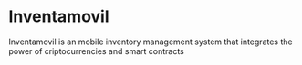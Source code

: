 # Inventamovil
Inventamovil is an mobile inventory management system that integrates the power of criptocurrencies and smart contracts
